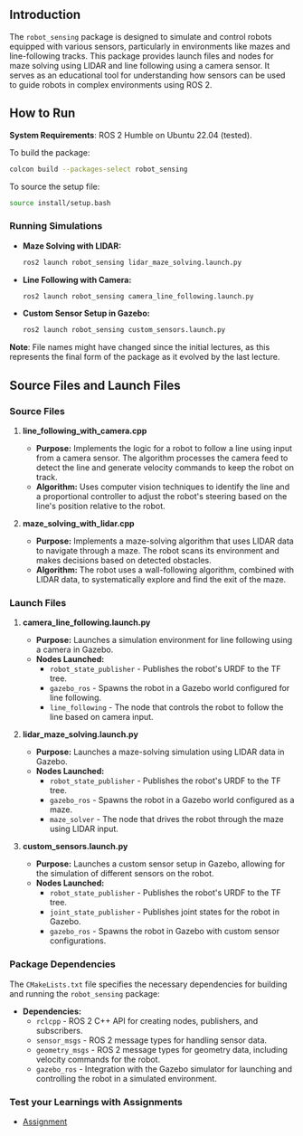 ## Introduction

The `robot_sensing` package is designed to simulate and control robots equipped with various sensors, particularly in environments like mazes and line-following tracks. This package provides launch files and nodes for maze solving using LIDAR and line following using a camera sensor. It serves as an educational tool for understanding how sensors can be used to guide robots in complex environments using ROS 2.

## How to Run

**System Requirements**: ROS 2 Humble on Ubuntu 22.04 (tested).

To build the package:

```sh
colcon build --packages-select robot_sensing
```

To source the setup file:

```sh
source install/setup.bash
```

### Running Simulations

- **Maze Solving with LIDAR:**
  ```sh
  ros2 launch robot_sensing lidar_maze_solving.launch.py
  ```

- **Line Following with Camera:**
  ```sh
  ros2 launch robot_sensing camera_line_following.launch.py
  ```

- **Custom Sensor Setup in Gazebo:**
  ```sh
  ros2 launch robot_sensing custom_sensors.launch.py
  ```

**Note**: File names might have changed since the initial lectures, as this represents the final form of the package as it evolved by the last lecture.

## Source Files and Launch Files

### Source Files

1. **line_following_with_camera.cpp**
   - **Purpose:** Implements the logic for a robot to follow a line using input from a camera sensor. The algorithm processes the camera feed to detect the line and generate velocity commands to keep the robot on track.
   - **Algorithm:** Uses computer vision techniques to identify the line and a proportional controller to adjust the robot's steering based on the line's position relative to the robot.

2. **maze_solving_with_lidar.cpp**
   - **Purpose:** Implements a maze-solving algorithm that uses LIDAR data to navigate through a maze. The robot scans its environment and makes decisions based on detected obstacles.
   - **Algorithm:** The robot uses a wall-following algorithm, combined with LIDAR data, to systematically explore and find the exit of the maze.

### Launch Files

1. **camera_line_following.launch.py**
   - **Purpose:** Launches a simulation environment for line following using a camera in Gazebo.
   - **Nodes Launched:**
     - `robot_state_publisher` - Publishes the robot's URDF to the TF tree.
     - `gazebo_ros` - Spawns the robot in a Gazebo world configured for line following.
     - `line_following` - The node that controls the robot to follow the line based on camera input.

2. **lidar_maze_solving.launch.py**
   - **Purpose:** Launches a maze-solving simulation using LIDAR data in Gazebo.
   - **Nodes Launched:**
     - `robot_state_publisher` - Publishes the robot's URDF to the TF tree.
     - `gazebo_ros` - Spawns the robot in a Gazebo world configured as a maze.
     - `maze_solver` - The node that drives the robot through the maze using LIDAR input.

3. **custom_sensors.launch.py**
   - **Purpose:** Launches a custom sensor setup in Gazebo, allowing for the simulation of different sensors on the robot.
   - **Nodes Launched:**
     - `robot_state_publisher` - Publishes the robot's URDF to the TF tree.
     - `joint_state_publisher` - Publishes joint states for the robot in Gazebo.
     - `gazebo_ros` - Spawns the robot in Gazebo with custom sensor configurations.

### Package Dependencies

The `CMakeLists.txt` file specifies the necessary dependencies for building and running the `robot_sensing` package:

- **Dependencies:**
  - `rclcpp` - ROS 2 C++ API for creating nodes, publishers, and subscribers.
  - `sensor_msgs` - ROS 2 message types for handling sensor data.
  - `geometry_msgs` - ROS 2 message types for geometry data, including velocity commands for the robot.
  - `gazebo_ros` - Integration with the Gazebo simulator for launching and controlling the robot in a simulated environment.

### Test your Learnings with Assignments
- [Assignment](https://github.com/Robotisim/robotics_software_engineer/tree/assignments/module_4_assignment)